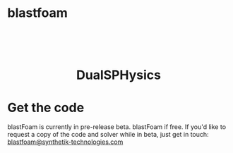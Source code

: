 # blastfoam

<h1 align="center">
  <br>
  <a href="https://images.squarespace-cdn.com/content/5cd70f7251f4d42cc8bd12de/1557600900124-W2CA3LOJE5I4J1Z71VS8/Logo+Synthetik+Black+HD.png" alt="synthetik-logo" width="300"></a>
  <br>
  DualSPHysics
  <br>
</h1>


# Get the code

blastFoam is currently in pre-release beta. blastFoam if free. If you'd like to request a copy of the code and solver while in beta, just get in touch: blastfoam@synthetik-technologies.com


